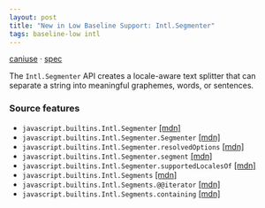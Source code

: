 ```yaml
---
layout: post
title: "New in Low Baseline Support: Intl.Segmenter"
tags: baseline-low intl
---
```


[caniuse](https://caniuse.com/?search=intl-segmenter) · [spec](https://tc39.es/ecma402/#segmenter-objects)

The `Intl.Segmenter` API creates a locale-aware text splitter that can separate a string into meaningful graphemes, words, or sentences.

### Source features

- ``javascript.builtins.Intl.Segmenter`` [[mdn]](https://https://developer.mozilla.org/en-US/search?q=javascript.builtins.Intl.Segmenter)
- ``javascript.builtins.Intl.Segmenter.Segmenter`` [[mdn]](https://https://developer.mozilla.org/en-US/search?q=javascript.builtins.Intl.Segmenter.Segmenter)
- ``javascript.builtins.Intl.Segmenter.resolvedOptions`` [[mdn]](https://https://developer.mozilla.org/en-US/search?q=javascript.builtins.Intl.Segmenter.resolvedOptions)
- ``javascript.builtins.Intl.Segmenter.segment`` [[mdn]](https://https://developer.mozilla.org/en-US/search?q=javascript.builtins.Intl.Segmenter.segment)
- ``javascript.builtins.Intl.Segmenter.supportedLocalesOf`` [[mdn]](https://https://developer.mozilla.org/en-US/search?q=javascript.builtins.Intl.Segmenter.supportedLocalesOf)
- ``javascript.builtins.Intl.Segments`` [[mdn]](https://https://developer.mozilla.org/en-US/search?q=javascript.builtins.Intl.Segments)
- ``javascript.builtins.Intl.Segments.@@iterator`` [[mdn]](https://https://developer.mozilla.org/en-US/search?q=javascript.builtins.Intl.Segments.@@iterator)
- ``javascript.builtins.Intl.Segments.containing`` [[mdn]](https://https://developer.mozilla.org/en-US/search?q=javascript.builtins.Intl.Segments.containing)
